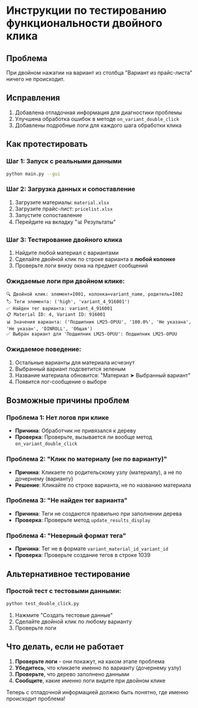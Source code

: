 # Инструкции по тестированию функциональности двойного клика

## Проблема
При двойном нажатии на вариант из столбца "Вариант из прайс-листа" ничего не происходит.

## Исправления
1. Добавлена отладочная информация для диагностики проблемы
2. Улучшена обработка ошибок в методе `on_variant_double_click`
3. Добавлены подробные логи для каждого шага обработки клика

## Как протестировать

### Шаг 1: Запуск с реальными данными
```bash
python main.py --gui
```

### Шаг 2: Загрузка данных и сопоставление
1. Загрузите материалы: `material.xlsx`
2. Загрузите прайс-лист: `pricelist.xlsx`
3. Запустите сопоставление
4. Перейдите на вкладку "📊 Результаты"

### Шаг 3: Тестирование двойного клика
1. Найдите любой материал с вариантами
2. Сделайте двойной клик по строке варианта в **любой колонке**
3. Проверьте логи внизу окна на предмет сообщений

### Ожидаемые логи при двойном клике:
```
🔍 Двойной клик: элемент=I001, колонка=variant_name, родитель=I002
🏷️ Теги элемента: ('high', 'variant_4_916001')
✅ Найден тег варианта: variant_4_916001
📋 Material ID: 4, Variant ID: 916001
📊 Значения варианта: ('Подшипник LM25-OPUU', '100.0%', 'Не указана', 'Не указан', 'DINROLL', 'Общая')
✅ Выбран вариант для 'Подшипник LM25-OPUU': Подшипник LM25-OPUU
```

### Ожидаемое поведение:
1. Остальные варианты для материала исчезнут
2. Выбранный вариант подсветится зеленым
3. Название материала обновится: "Материал ➤ Выбранный вариант"
4. Появится лог-сообщение о выборе

## Возможные причины проблем

### Проблема 1: Нет логов при клике
- **Причина**: Обработчик не привязался к дереву
- **Проверка**: Проверьте, вызывается ли вообще метод `on_variant_double_click`

### Проблема 2: "Клик по материалу (не по варианту)"
- **Причина**: Кликаете по родительскому узлу (материалу), а не по дочернему (варианту)
- **Решение**: Кликайте по строке варианта, не по названию материала

### Проблема 3: "Не найден тег варианта"
- **Причина**: Теги не создаются правильно при заполнении дерева
- **Проверка**: Проверьте метод `update_results_display`

### Проблема 4: "Неверный формат тега"
- **Причина**: Тег не в формате `variant_material_id_variant_id`
- **Проверка**: Проверьте создание тегов в строке 1039

## Альтернативное тестирование

### Простой тест с тестовыми данными:
```bash
python test_double_click.py
```

1. Нажмите "Создать тестовые данные"
2. Сделайте двойной клик по любому варианту
3. Проверьте логи

## Что делать, если не работает

1. **Проверьте логи** - они покажут, на каком этапе проблема
2. **Убедитесь**, что кликаете именно по варианту (дочернему узлу)
3. **Проверьте**, что дерево заполнено данными
4. **Сообщите**, какие именно логи видите при двойном клике

Теперь с отладочной информацией должно быть понятно, где именно происходит проблема!